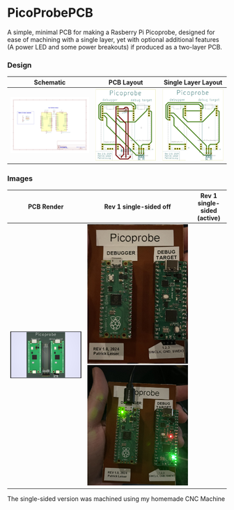 # PicoProbePCB
A simple, minimal PCB for making a Rasberry Pi Picoprobe, designed for ease of machining with a single layer, yet with optional additional features (A power LED and some power breakouts) if produced as a two-layer PCB.  

### Design
|Schematic   |   PCB Layout   |   Single Layer Layout   |
|:-------:   |    :------:    |   :-----------------:   |
|![PicoProbe Schematic](images/Print%20Schematic.png)|![Diagram of PCB Layout](images/Print%20PCB.png)|![Diagram of Single Layer PCB Layout](images/PrintBackPCB.png)|

### Images
|   PCB Render   |  Rev 1 single-sided off | Rev 1 single-sided (active)|
| :---: | :---: | :---:|
|![3D render of PCB](images/PicoProbePCB.jpg)|![photo of the PicoProbePCB turned off](images/photo_off.jpeg)![photo of it turned on](images/photo_on.jpeg)|
The single-sided version was machined using my homemade CNC Machine
